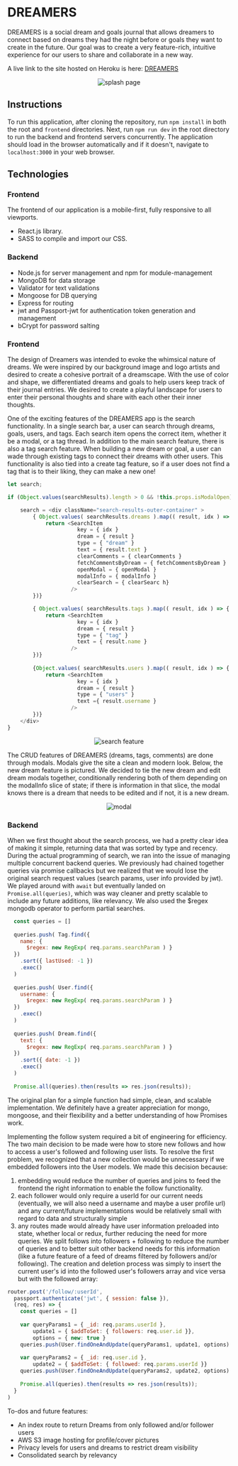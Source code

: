 # DREAMERS

DREAMERS is a social dream and goals journal that allows dreamers to connect based on dreams they had the night before or goals they want to create in the future. Our goal was to create a very feature-rich, intuitive experience for our users to share and collaborate in a new way.

A live link to the site hosted on Heroku is here: [DREAMERS](https://the-dreamers-app.herokuapp.com/)

<p align="center" width="107">
  <img src="https://campsound-dev.s3-us-west-1.amazonaws.com/dreamers+images/Screen+Shot+2021-01-03+at+10.06.39+PM.png" alt="splash page" />
</p>

## Instructions
To run this application, after cloning the repository, run `npm install` in both the root and `frontend` directories. Next, run  `npm run dev` in the root directory to run the backend and frontend servers concurrently. The application should load in the browser automatically and if it doesn't, navigate to `localhost:3000` in your web browser.


## Technologies
### Frontend
The frontend of our application is a mobile-first, fully responsive to all viewports.
- React.js library.
- SASS to compile and import our CSS.

### Backend
- Node.js for server management and npm for module-management
- MongoDB for data storage
- Validator for text validations
- Mongoose for DB querying
- Express for routing
- jwt and Passport-jwt for authentication token generation and management
- bCrypt for password salting

### Frontend
The design of Dreamers was intended to evoke the whimsical nature of dreams. We were inspired by our background image and logo artists and desired to create a cohesive portrait of a dreamscape. With the use of color and shape, we differentiated dreams and goals to help users keep track of their journal entries. We desired to create a playful landscape for users to enter their personal thoughts and share with each other their inner thoughts.

One of the exciting features of the DREAMERS app is the search functionality. In a single search bar, a user can search through dreams, goals, users, and tags. Each search item opens the correct item, whether it be a modal, or a tag thread. In addition to the main search feature, there is also a tag search feature. When building a new dream or goal, a user can wade through existing tags to connect their dreams with other users. This functionality is also tied into a create tag feature, so if a user does not find a tag that is to their liking, they can make a new one!

```js
let search;

if (Object.values(searchResults).length > 0 && !this.props.isModalOpen) {

    search = <div className="search-results-outer-container" >
        { Object.values( searchResults.dreams ).map(( result, idx ) => {
            return <SearchItem 
                      key = { idx } 
                      dream = { result } 
                      type = { "dream" } 
                      text = { result.text } 
                      clearComments = { clearComments } 
                      fetchCommentsByDream = { fetchCommentsByDream } 
                      openModal = { openModal } 
                      modalInfo = { modalInfo } 
                      clearSearch = { clearSearc h} 
                    />
        })}

        { Object.values( searchResults.tags ).map(( result, idx ) => {
            return <SearchItem 
                      key = { idx } 
                      dream = { result } 
                      type = { "tag" } 
                      text = { result.name } 
                    />
        })}
        
        {Object.values( searchResults.users ).map(( result, idx ) => {
            return <SearchItem 
                      key = { idx } 
                      dream = { result } 
                      type = { "users" } 
                      text ={ result.username } 
                    />
        })}
    </div>
}
```

<p align="center">
  <img src="https://campsound-dev.s3-us-west-1.amazonaws.com/dreamers+images/Search+Screenshot.png" alt="search feature" />
</p>

The CRUD features of DREAMERS (dreams, tags, comments) are done through modals. Modals give the site a clean and modern look. Below, the new dream feature is pictured. We decided to tie the new dream and edit dream modals together, conditionally rendering both of them depending on the modalInfo slice of state; if there is information in that slice, the modal knows there is a dream that needs to be edited and if not, it is a new dream.

<p align="center">
  <img src="https://campsound-dev.s3-us-west-1.amazonaws.com/dreamers+images/Modal+Screenshot.png" alt="modal" />
</p>

### Backend 
When we first thought about the search process, we had a pretty clear idea of making it simple, returning data that was sorted by type and recency. During the actual programming of search, we ran into the issue of managing multiple concurrent backend queries. We previously had chained together queries via promise callbacks but we realized that we would lose the original search request values (search params, user info provided by jwt). We played around with `await` but eventually landed on `Promise.all(queries)`, which was way cleaner and pretty scalable to include any future additions, like relevancy. We also used the $regex mongodb operator to perform partial searches.

```js
  const queries = []
  
  queries.push( Tag.find({ 
    name: { 
      $regex: new RegExp( req.params.searchParam ) } 
  })
    .sort({ lastUsed: -1 })
    .exec()
  )
​
  queries.push( User.find({ 
    username: { 
      $regex: new RegExp( req.params.searchParam ) } 
  })
    .exec()
  )
​
  queries.push( Dream.find({ 
    text: { 
      $regex: new RegExp( req.params.searchParam ) } 
  })
    .sort({ date: -1 })
    .exec()
  )
  
  Promise.all(queries).then(results => res.json(results));
```

The original plan for a simple function had simple, clean, and scalable implementation. We definitely have a greater appreciation for mongo, mongoose, and their flexibility and a better understanding of how Promises work.

Implementing the follow system required a bit of engineering for efficiency. The two main decision to be made were how to store new follows and how to access a user's followed and following user lists. To resolve the first problem, we recognized that a new collection would be unnecessary if we embedded followers into the User models. We made this decision because:
1. embedding would reduce the number of queries and joins to feed the frontend the right information to enable the follow functionality.
2. each follower would only require a userId for our current needs (eventually, we will also need a username and maybe a user profile url) and any current/future implementations would be relatively small with regard to data and structurally simple
3. any routes made would already have user information preloaded into state, whether local or redux, further reducing the need for more queries.
We split follows into followers + following to reduce the number of queries and to better suit other backend needs for this information (like a future feature of a feed of dreams filtered by followers and/or following). The creation and deletion process was simply to insert the current user's id into the followed user's followers array and vice versa but with the followed array:

```javascript
router.post('/follow/:userId',
  passport.authenticate('jwt', { session: false }),
  (req, res) => {
    const queries = []
​
    var queryParams1 = { _id: req.params.userId },
        update1 = { $addToSet: { followers: req.user.id }},
        options = { new: true }
    queries.push(User.findOneAndUpdate(queryParams1, update1, options).exec())
​
    var queryParams2 = { _id: req.user.id },
        update2 = { $addToSet: { followed: req.params.userId }}
    queries.push(User.findOneAndUpdate(queryParams2, update2, options).exec())
​
    Promise.all(queries).then(results => res.json(results));
  }
)
```


To-dos and future features:
- An index route to return Dreams from only followed and/or follower users
- AWS S3 image hosting for profile/cover pictures
- Privacy levels for users and dreams to restrict dream visibility
- Consolidated search by relevancy
